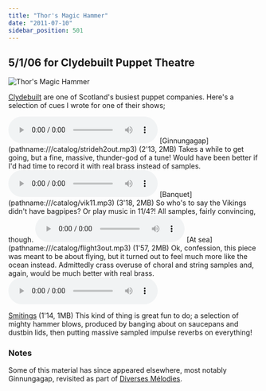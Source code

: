 ```yaml
---
title: "Thor's Magic Hammer"
date: "2011-07-10"
sidebar_position: 501
---
```


## 5/1/06 for Clydebuilt Puppet Theatre

![](/img/thor.png "Thor's Magic Hammer")

[Clydebuilt](http://www.clydebuiltpuppet.co.uk) are one of Scotland's busiest puppet companies. Here's a selection of cues I wrote for one of their shows;

<audio controls>
  <source src="/catalog/strideh2out.mp3"/>
</audio>
[Ginnungagap](pathname:///catalog/strideh2out.mp3) (2'13, 2MB) Takes a while to get going, but a fine, massive, thunder-god of a tune! Would have been better if I'd had time to record it with real brass instead of samples.
<audio controls>
  <source src="/catalog/vik11.mp3"/>
</audio>
[Banquet](pathname:///catalog/vik11.mp3) (3'18, 2MB) So who's to say the Vikings didn't have bagpipes? Or play music in 11/4?! All samples, fairly convincing, though.
<audio controls>
  <source src="/catalog/flight3out.mp3"/>
</audio>
[At sea](pathname:///catalog/flight3out.mp3) (1'57, 2MB) Ok, confession, this piece was meant to be about flying, but it turned out to feel much more like the ocean instead. Admittedly crass overuse of choral and string samples and, again, would be much better with real brass.
<audio controls>
  <source src="/catalog/smiting.mp3"/>
</audio>

[Smitings](pathname:///catalog/smiting.mp3) (1'14, 1MB) This kind of thing is great fun to do; a selection of mighty hammer blows, produced by banging about on saucepans and dustbin lids, then putting massive sampled impulse reverbs on everything!

### Notes

Some of this material has since appeared elsewhere, most notably Ginnungagap, revisited as part of [Diverses Mélodies](/catalog/contemporary/diverses/ "Diverses Mélodies Nobles, Élevées et Héroïques, pour très grand ensemble").
